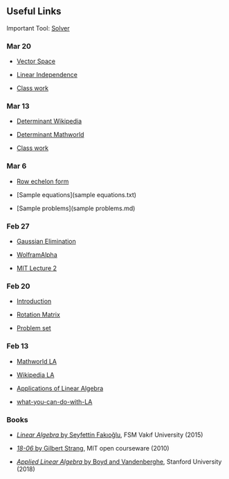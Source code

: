 ## Useful Links

Important Tool: [Solver](https://maeyler.github.io/JS/linear/Equation.html)


### Mar 20
* [Vector Space](http://mathworld.wolfram.com/VectorSpace.html)

* [Linear Independence](https://www.wikiwand.com/en/Linear_independence)

* [Class work](class%20work%204.4.jpg)


### Mar 13
* [Determinant Wikipedia](https://www.wikiwand.com/en/Determinant)

* [Determinant Mathworld](http://mathworld.wolfram.com/Determinant.html)

* [Class work](class%20work.png)


### Mar 6
* [Row echelon form](https://www.wikiwand.com/en/Row_echelon_form)

* [Sample equations](sample equations.txt)

* [Sample problems](sample problems.md)

### Feb 27
* [Gaussian Elimination](https://www.wikiwand.com/en/Gaussian_elimination#Definitions_and_example_of_algorithm)

* [WolframAlpha](https://www.wolframalpha.com/input/?i=2x%2By-z%3D8,+-3x-y%2B2z%3D-11,+-2x%2By%2B2z%3D-3)

* [MIT Lecture 2](https://ocw.mit.edu/courses/mathematics/18-06-linear-algebra-spring-2010/video-lectures/lecture-2-elimination-with-matrices/)


### Feb 20
* [Introduction](http://math.mit.edu/~gs/linearalgebra/linearalgebra5_1-3.pdf)

* [Rotation Matrix](http://mathworld.wolfram.com/RotationMatrix.html)

* [Problem set](https://nbviewer.jupyter.org/github/mitmath/1806/blob/master/psets/pset1.ipynb)


### Feb 13
* [Mathworld LA](http://mathworld.wolfram.com/classroom/classes/LinearAlgebra.html)

* [Wikipedia LA](https://www.wikiwand.com/en/Linear_algebra)

* [Applications of Linear Algebra](http://aix1.uottawa.ca/~jkhoury/app.htm)

* [what-you-can-do-with-LA](https://medium.com/@jeremyjkun/here-s-just-a-fraction-of-what-you-can-do-with-linear-algebra-633383d4153f)


### Books
* [_Linear Algebra_ by Seyfettin Fakıoğlu](https://www.pandora.com.tr/kitap/linear-algebra-lineer-cebir/458419), FSM Vakıf University (2015)

* [_18-06_ by Gilbert Strang](https://ocw.mit.edu/courses/mathematics/18-06-linear-algebra-spring-2010/video-lectures/), MIT open courseware (2010)

* [_Applied Linear Algebra_  by Boyd and Vandenberghe](http://vmls-book.stanford.edu/), Stanford University (2018)

